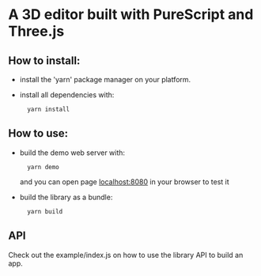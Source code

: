 # A 3D editor built with PureScript and Three.js

## How to install:
* install the 'yarn' package manager on your platform.
* install all dependencies with:

        yarn install

## How to use:
* build the demo web server with:

        yarn demo
    and you can open page [localhost:8080](localhost:8080) in your browser to test it

* build the library as a bundle:

        yarn build

## API

Check out the example/index.js on how to use the library API to build an app.
